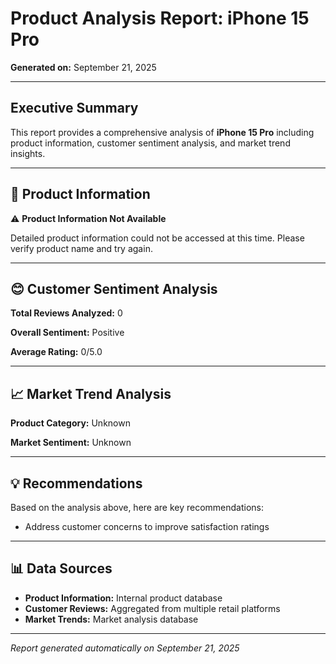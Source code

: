 # Product Analysis Report: iPhone 15 Pro

**Generated on:** September 21, 2025

---

## Executive Summary

This report provides a comprehensive analysis of **iPhone 15 Pro** including product information, customer sentiment analysis, and market trend insights.

---

## 📱 Product Information

⚠️ **Product Information Not Available**

Detailed product information could not be accessed at this time. Please verify product name and try again.

---

## 😊 Customer Sentiment Analysis

**Total Reviews Analyzed:** 0

**Overall Sentiment:** Positive

**Average Rating:** 0/5.0

---

## 📈 Market Trend Analysis

**Product Category:** Unknown

**Market Sentiment:** Unknown

---

## 💡 Recommendations

Based on the analysis above, here are key recommendations:

- Address customer concerns to improve satisfaction ratings


---

## 📊 Data Sources

- **Product Information:** Internal product database
- **Customer Reviews:** Aggregated from multiple retail platforms
- **Market Trends:** Market analysis database

---

*Report generated automatically on September 21, 2025*
